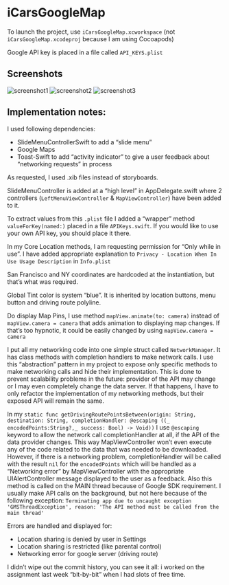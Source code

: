 # iCarsGoogleMap

To launch the project, use `iCarsGoogleMap.xcworkspace`
(not `iCarsGoogleMap.xcodeproj` because I am using Cocoapods)

Google API key is placed in a file called `API_KEYS.plist`

## Screenshots

![screenshot1](/screenshots/screenshot1.png "screenshot1")
![screenshot2](/screenshots/screenshot2.png "screenshot2")
![screenshot3](/screenshots/screenshot3.png "screenshot3")

## Implementation notes:

I used following dependencies:
- SlideMenuControllerSwift to add a “slide menu”
- Google Maps
- Toast-Swift to add “activity indicator” to give a user feedback about “networking requests” in process

As requested, I used .xib files instead of storyboards.

SlideMenuController is added at a “high level” in AppDelegate.swift where 2 controllers (`LeftMenuViewController` & `MapViewController`) have been added to it.

To extract values from this `.plist` file I added a “wrapper” method `valueForKey(named:)`  placed in a file `APIKeys.swift`.
If you would like to use your own API key, you should place it there.

In my Core Location methods, I am requesting permission for “Only while in use”. I have added appropriate explanation to `Privacy - Location When In Use Usage Description` in `Info.plist`

San Francisco and NY coordinates are hardcoded at the instantiation, but that’s what was required.

Global Tint color is system “blue”. It is inherited by location buttons, menu button and driving route polyline.

Do display Map Pins, I use method `mapView.animate(to: camera)` instead of  `mapView.camera = camera` that adds animation to displaying map changes. If that’s too hypnotic, it could be easily changed by using `mapView.camera = camera`

I put all my networking code into one simple struct called `NetworkManager`. It has class methods with completion handlers to make network calls. I use this “abstraction” pattern in my project to expose only specific methods to make networking calls and hide their implementation.
This is done to prevent scalability problems in the future: provider of the API may change or I may even completely change the data server. If that happens, I have to only refactor the implementation of my networking methods, but their exposed API will remain the same.

In my `static func getDrivingRoutePointsBetween(origin: String, destination: String, completionHandler: @escaping ((_ encodedPoints:String?,_ success: Bool) -> Void))`
I use `@escaping` keyword to allow the network call completionHandler at all, if the API of the data provider changes. This way MapViewController won’t even execute any of the code related to the data that was needed to be downloaded.
However, if there is a networking problem, completionHandler will be called with the result `nil` for the `encodedPoints` which will be handled as a “Networking error” by MapViewController with the appropriate UIAlertController message displayed to the user as a feedback.
Also this method is called on the MAIN thread because of Google SDK requirement. I usually make API calls on the background, but not here because of the following exception: `Terminating app due to uncaught exception 'GMSThreadException', reason: 'The API method must be called from the main thread'`

Errors are handled and displayed for:
- Location sharing is denied by user in Settings
- Location sharing is restricted (like parental control)
- Networking error for google server (driving route)

I didn’t wipe out the commit history, you can see it all: i worked on the assignment last week “bit-by-bit” when I had slots of free time.

